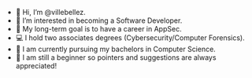 - 👋 Hi, I’m @villebellez.
- 👀 I’m interested in becoming a Software Developer.
- 💼 My long-term goal is to have a career in AppSec.
- 💻 I hold two associates degrees (Cybersecurity/Computer Forensics).
- 🏫 I am currently pursuing my bachelors in Computer Science.
- 📖 I am still a beginner so pointers and suggestions are always appreciated!
<!---
villebellez/villebellez is a ✨ special ✨ repository because its `README.md` (this file) appears on your GitHub profile.
You can click the Preview link to take a look at your changes.
--->
